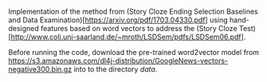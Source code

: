 Implementation of the method from (Story Cloze Ending Selection Baselines and Data Examination)[https://arxiv.org/pdf/1703.04330.pdf] using hand-designed features based on word vectors to address the (Story Cloze Test)[http://www.coli.uni-saarland.de/~mroth/LSDSem/pdfs/LSDSem06.pdf].

Before running the code, download the pre-trained word2vector model from https://s3.amazonaws.com/dl4j-distribution/GoogleNews-vectors-negative300.bin.gz into to the directory _data_.
